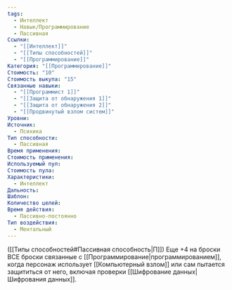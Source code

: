 ```yaml
---
tags:
  - Интеллект
  - Навык/Программирование
  - Пассивная
Ссылки:
  - "[[Интеллект]]"
  - "[[Типы способностей]]"
  - "[[Программирование]]"
Категория: "[[Программирование]]"
Стоимость: "10"
Стоимость выкупа: "15"
Связанные навыки:
  - "[[Программист 1]]"
  - "[[Защита от обнаружения 1]]"
  - "[[Защита от обнаружения 2]]"
  - "[[Продвинутый взлом систем]]"
Уровни: 
Источник:
  - Психика
Тип способности:
  - Пассивная
Время применения: 
Стоимость применения: 
Используемый пул: 
Стоимость пула: 
Характеристики:
  - Интеллект
Дальность: 
Шаблон: 
Количество целей: 
Время действия:
  - Пассивно-постоянно
Тип воздействия:
  - Ментальный
---
```

([[Типы способностей#Пассивная способность|П]]) Еще +4 на броски ВСЕ броски связанные с [[Программирование|программированием]], когда персонаж использует [[Компьютерный взлом]] или сам пытается защититься от него, включая проверки [[Шифрование данных|Шифрования данных]]. 
